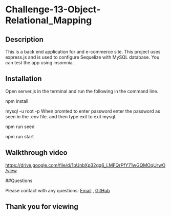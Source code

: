 # Challenge-13-Object-Relational_Mapping

## Description

This is a back end application for and e-commerce site. This project uses express.js and is used to configure Sequelize with MySQL database. You can test the app using insomnia.

## Installation

Open server.js in the terminal and run the following in the command line.

npm install

mysql -u root -p
When promted to enter password enter the password as seen in the .env file. and then type exit to exit mysql.

npm run seed

npm run start

## Walkthrough video

https://drive.google.com/file/d/1bUnbXp32gq6_LMFQrPfY71wGQMOqUrwO/view

##Questions

Please contact with any questions: [Email](IsaacHphotography@gmail.com) , [GitHub](https://github.com/Hypnotoad0010)

## Thank you for viewing